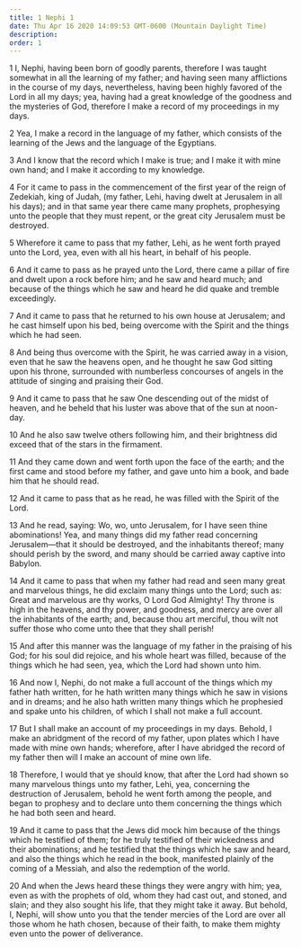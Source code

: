 ```yaml
---
title: 1 Nephi 1
date: Thu Apr 16 2020 14:09:53 GMT-0600 (Mountain Daylight Time)
description: 
order: 1
---
```


<p>
  1 I, Nephi, having been born of goodly parents, therefore I was taught
  somewhat in all the learning of my father; and having seen many afflictions in
  the course of my days, nevertheless, having been highly favored of the Lord in
  all my days; yea, having had a great knowledge of the goodness and the
  mysteries of God, therefore I make a record of my proceedings in my days.
</p>
<p>
  2 Yea, I make a record in the language of my father, which consists of the
  learning of the Jews and the language of the Egyptians.
</p>
<p>
  3 And I know that the record which I make is true; and I make it with mine own
  hand; and I make it according to my knowledge.
</p>
<p>
  4 For it came to pass in the commencement of the first year of the reign of
  Zedekiah, king of Judah, (my father, Lehi, having dwelt at Jerusalem in all
  his days); and in that same year there came many prophets, prophesying unto
  the people that they must repent, or the great city Jerusalem must be
  destroyed.
</p>
<p>
  5 Wherefore it came to pass that my father, Lehi, as he went forth prayed unto
  the Lord, yea, even with all his heart, in behalf of his people.
</p>
<p>
  6 And it came to pass as he prayed unto the Lord, there came a pillar of fire
  and dwelt upon a rock before him; and he saw and heard much; and because of
  the things which he saw and heard he did quake and tremble exceedingly.
</p>
<p>
  7 And it came to pass that he returned to his own house at Jerusalem; and he
  cast himself upon his bed, being overcome with the Spirit and the things which
  he had seen.
</p>
<p>
  8 And being thus overcome with the Spirit, he was carried away in a vision,
  even that he saw the heavens open, and he thought he saw God sitting upon his
  throne, surrounded with numberless concourses of angels in the attitude of
  singing and praising their God.
</p>
<p>
  9 And it came to pass that he saw One descending out of the midst of heaven,
  and he beheld that his luster was above that of the sun at noon-day.
</p>
<p>
  10 And he also saw twelve others following him, and their brightness did
  exceed that of the stars in the firmament.
</p>
<p>
  11 And they came down and went forth upon the face of the earth; and the first
  came and stood before my father, and gave unto him a book, and bade him that
  he should read.
</p>
<p>
  12 And it came to pass that as he read, he was filled with the Spirit of the
  Lord.
</p>
<p>
  13 And he read, saying: Wo, wo, unto Jerusalem, for I have seen thine
  abominations! Yea, and many things did my father read concerning
  Jerusalem&#x2014;that it should be destroyed, and the inhabitants thereof;
  many should perish by the sword, and many should be carried away captive into
  Babylon.
</p>
<p>
  14 And it came to pass that when my father had read and seen many great and
  marvelous things, he did exclaim many things unto the Lord; such as: Great and
  marvelous are thy works, O Lord God Almighty! Thy throne is high in the
  heavens, and thy power, and goodness, and mercy are over all the inhabitants
  of the earth; and, because thou art merciful, thou wilt not suffer those who
  come unto thee that they shall perish!
</p>
<p>
  15 And after this manner was the language of my father in the praising of his
  God; for his soul did rejoice, and his whole heart was filled, because of the
  things which he had seen, yea, which the Lord had shown unto him.
</p>
<p>
  16 And now I, Nephi, do not make a full account of the things which my father
  hath written, for he hath written many things which he saw in visions and in
  dreams; and he also hath written many things which he prophesied and spake
  unto his children, of which I shall not make a full account.
</p>
<p>
  17 But I shall make an account of my proceedings in my days. Behold, I make an
  abridgment of the record of my father, upon plates which I have made with mine
  own hands; wherefore, after I have abridged the record of my father then will
  I make an account of mine own life.
</p>
<p>
  18 Therefore, I would that ye should know, that after the Lord had shown so
  many marvelous things unto my father, Lehi, yea, concerning the destruction of
  Jerusalem, behold he went forth among the people, and began to prophesy and to
  declare unto them concerning the things which he had both seen and heard.
</p>
<p>
  19 And it came to pass that the Jews did mock him because of the things which
  he testified of them; for he truly testified of their wickedness and their
  abominations; and he testified that the things which he saw and heard, and
  also the things which he read in the book, manifested plainly of the coming of
  a Messiah, and also the redemption of the world.
</p>
<p>
  20 And when the Jews heard these things they were angry with him; yea, even as
  with the prophets of old, whom they had cast out, and stoned, and slain; and
  they also sought his life, that they might take it away. But behold, I, Nephi,
  will show unto you that the tender mercies of the Lord are over all those whom
  he hath chosen, because of their faith, to make them mighty even unto the
  power of deliverance.
</p>
